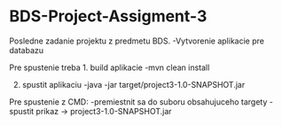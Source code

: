 # BDS-Project-Assigment-3

Posledne zadanie projektu z predmetu BDS. 
-Vytvorenie aplikacie pre databazu

Pre spustenie treba 1. build aplikacie
-mvn clean install

2. spustit aplikaciu
-java -jar target/project3-1.0-SNAPSHOT.jar


Pre spustenie z CMD:
-premiestnit sa do suboru obsahujuceho targety
-spustit prikaz ->  project3-1.0-SNAPSHOT.jar
